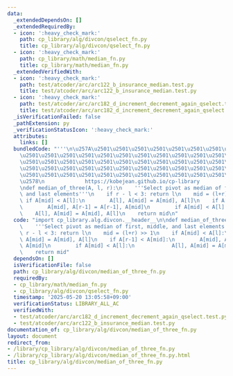 ```yaml
---
data:
  _extendedDependsOn: []
  _extendedRequiredBy:
  - icon: ':heavy_check_mark:'
    path: cp_library/alg/divcon/qselect_fn.py
    title: cp_library/alg/divcon/qselect_fn.py
  - icon: ':heavy_check_mark:'
    path: cp_library/math/median_fn.py
    title: cp_library/math/median_fn.py
  _extendedVerifiedWith:
  - icon: ':heavy_check_mark:'
    path: test/atcoder/arc/arc122_b_insurance_median.test.py
    title: test/atcoder/arc/arc122_b_insurance_median.test.py
  - icon: ':heavy_check_mark:'
    path: test/atcoder/arc/arc182_d_increment_decrement_again_qselect.test.py
    title: test/atcoder/arc/arc182_d_increment_decrement_again_qselect.test.py
  _isVerificationFailed: false
  _pathExtension: py
  _verificationStatusIcon: ':heavy_check_mark:'
  attributes:
    links: []
  bundledCode: "'''\n\u257A\u2501\u2501\u2501\u2501\u2501\u2501\u2501\u2501\u2501\u2501\
    \u2501\u2501\u2501\u2501\u2501\u2501\u2501\u2501\u2501\u2501\u2501\u2501\u2501\
    \u2501\u2501\u2501\u2501\u2501\u2501\u2501\u2501\u2501\u2501\u2501\u2501\u2501\
    \u2501\u2501\u2501\u2501\u2501\u2501\u2501\u2501\u2501\u2501\u2501\u2501\u2501\
    \u2501\u2501\u2501\u2501\u2501\u2501\u2501\u2501\u2501\u2501\u2501\u2501\u2501\
    \u2578\n             https://kobejean.github.io/cp-library               \n'''\n\
    \ndef median_of_three(A, l, r):\n    '''Select pivot as median of first, middle,\
    \ and last elements'''\n    if r - l < 3: return l\n    mid = (l+r) >> 1\n   \
    \ if A[mid] < A[l]:\n        A[l], A[mid] = A[mid], A[l]\n    if A[r-1] < A[mid]:\n\
    \        A[mid], A[r-1] = A[r-1], A[mid]\n        if A[mid] < A[l]:\n        \
    \    A[l], A[mid] = A[mid], A[l]\n    return mid\n"
  code: "import cp_library.alg.divcon.__header__\n\ndef median_of_three(A, l, r):\n\
    \    '''Select pivot as median of first, middle, and last elements'''\n    if\
    \ r - l < 3: return l\n    mid = (l+r) >> 1\n    if A[mid] < A[l]:\n        A[l],\
    \ A[mid] = A[mid], A[l]\n    if A[r-1] < A[mid]:\n        A[mid], A[r-1] = A[r-1],\
    \ A[mid]\n        if A[mid] < A[l]:\n            A[l], A[mid] = A[mid], A[l]\n\
    \    return mid"
  dependsOn: []
  isVerificationFile: false
  path: cp_library/alg/divcon/median_of_three_fn.py
  requiredBy:
  - cp_library/math/median_fn.py
  - cp_library/alg/divcon/qselect_fn.py
  timestamp: '2025-05-20 13:05:58+09:00'
  verificationStatus: LIBRARY_ALL_AC
  verifiedWith:
  - test/atcoder/arc/arc182_d_increment_decrement_again_qselect.test.py
  - test/atcoder/arc/arc122_b_insurance_median.test.py
documentation_of: cp_library/alg/divcon/median_of_three_fn.py
layout: document
redirect_from:
- /library/cp_library/alg/divcon/median_of_three_fn.py
- /library/cp_library/alg/divcon/median_of_three_fn.py.html
title: cp_library/alg/divcon/median_of_three_fn.py
---
```

